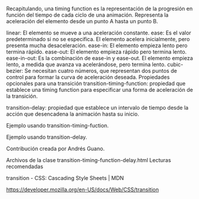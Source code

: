 Recapitulando, una timing function es la representación de la progresión en función del tiempo de cada ciclo de una animación. Representa la aceleración del elemento desde un punto A hasta un punto B.

linear: El elemento se mueve a una aceleración constante.
ease: Es el valor predeterminado si no se especifica. El elemento acelera inicialmente, pero presenta mucha desaceleración.
ease-in: El elemento empieza lento pero termina rápido.
ease-out: El elemento empieza rápido pero termina lento.
ease-in-out: Es la combinación de ease-in y ease-out. El elemento empieza lento, a medida que avanza va acelerándose, pero termina lento.
cubic-bezier: Se necesitan cuatro números, que representan dos puntos de control para formar la curva de aceleración deseada.
Propiedades opcionales para una transición
transition-timing-function: propiedad que establece una timing function para especificar una forma de aceleración de la transición.

transition-delay: propiedad que establece un intervalo de tiempo desde la acción que desencadena la animación hasta su inicio.

Ejemplo usando transition-timing-fuction.

Ejemplo usando transition-delay.

Contribución creada por Andrés Guano.

Archivos de la clase
transition-timing-function-delay.html
Lecturas recomendadas

transition - CSS: Cascading Style Sheets | MDN

https://developer.mozilla.org/en-US/docs/Web/CSS/transition